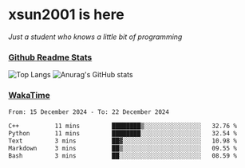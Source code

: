 # xsun2001 is here

*Just a student who knows a little bit of programming*

### [Github Readme Stats](https://github.com/anuraghazra/github-readme-stats)

![Top Langs](https://github-readme-stats.vercel.app/api/top-langs/?username=xsun2001&layout=compact&theme=radical) ![Anurag's GitHub stats](https://github-readme-stats.vercel.app/api?username=xsun2001&show_icons=true&theme=radical)

### [WakaTime](https://wakatime.com)

<!--START_SECTION:waka-->

```txt
From: 15 December 2024 - To: 22 December 2024

C++          11 mins         ████████▒░░░░░░░░░░░░░░░░   32.76 %
Python       11 mins         ████████░░░░░░░░░░░░░░░░░   32.54 %
Text         3 mins          ██▓░░░░░░░░░░░░░░░░░░░░░░   10.98 %
Markdown     3 mins          ██▒░░░░░░░░░░░░░░░░░░░░░░   09.55 %
Bash         3 mins          ██░░░░░░░░░░░░░░░░░░░░░░░   08.59 %
```

<!--END_SECTION:waka-->
